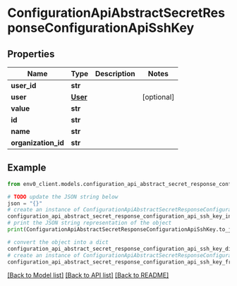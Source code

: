 # ConfigurationApiAbstractSecretResponseConfigurationApiSshKey


## Properties

Name | Type | Description | Notes
------------ | ------------- | ------------- | -------------
**user_id** | **str** |  | 
**user** | [**User**](User.md) |  | [optional] 
**value** | **str** |  | 
**id** | **str** |  | 
**name** | **str** |  | 
**organization_id** | **str** |  | 

## Example

```python
from env0_client.models.configuration_api_abstract_secret_response_configuration_api_ssh_key import ConfigurationApiAbstractSecretResponseConfigurationApiSshKey

# TODO update the JSON string below
json = "{}"
# create an instance of ConfigurationApiAbstractSecretResponseConfigurationApiSshKey from a JSON string
configuration_api_abstract_secret_response_configuration_api_ssh_key_instance = ConfigurationApiAbstractSecretResponseConfigurationApiSshKey.from_json(json)
# print the JSON string representation of the object
print(ConfigurationApiAbstractSecretResponseConfigurationApiSshKey.to_json())

# convert the object into a dict
configuration_api_abstract_secret_response_configuration_api_ssh_key_dict = configuration_api_abstract_secret_response_configuration_api_ssh_key_instance.to_dict()
# create an instance of ConfigurationApiAbstractSecretResponseConfigurationApiSshKey from a dict
configuration_api_abstract_secret_response_configuration_api_ssh_key_from_dict = ConfigurationApiAbstractSecretResponseConfigurationApiSshKey.from_dict(configuration_api_abstract_secret_response_configuration_api_ssh_key_dict)
```
[[Back to Model list]](../README.md#documentation-for-models) [[Back to API list]](../README.md#documentation-for-api-endpoints) [[Back to README]](../README.md)


